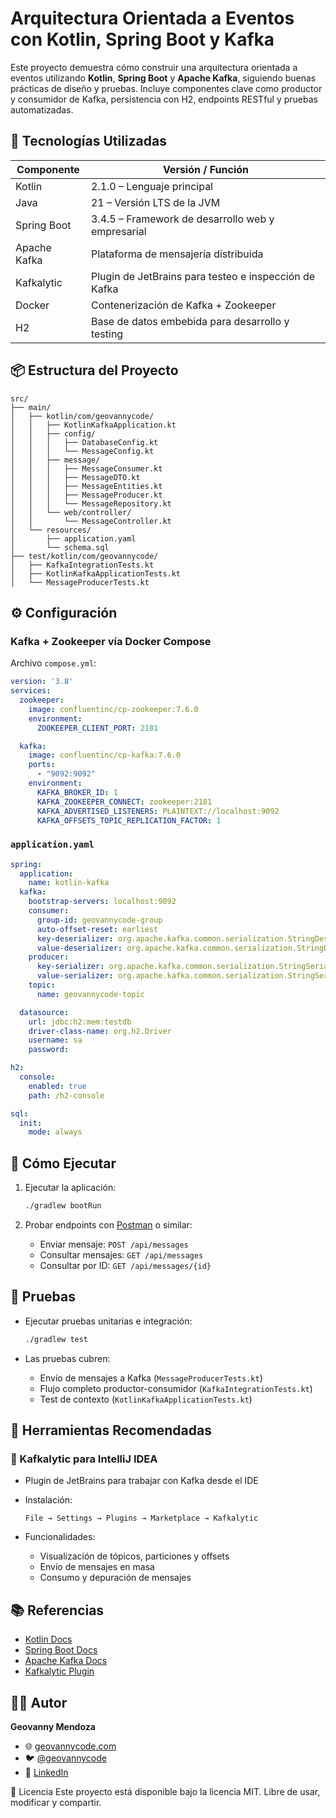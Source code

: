 # Arquitectura Orientada a Eventos con Kotlin, Spring Boot y Kafka

Este proyecto demuestra cómo construir una arquitectura orientada a eventos utilizando **Kotlin**, **Spring Boot** y **Apache Kafka**, siguiendo buenas prácticas de diseño y pruebas. Incluye componentes clave como productor y consumidor de Kafka, persistencia con H2, endpoints RESTful y pruebas automatizadas.

## 🧱 Tecnologías Utilizadas

| Componente          | Versión / Función                                   |
|---------------------|-----------------------------------------------------|
| Kotlin              | 2.1.0 – Lenguaje principal                          |
| Java                | 21 – Versión LTS de la JVM                          |
| Spring Boot         | 3.4.5 – Framework de desarrollo web y empresarial   |
| Apache Kafka        | Plataforma de mensajería distribuida                |
| Kafkalytic          | Plugin de JetBrains para testeo e inspección de Kafka |
| Docker              | Contenerización de Kafka + Zookeeper                |
| H2                  | Base de datos embebida para desarrollo y testing    |

## 📦 Estructura del Proyecto

```
src/
├── main/
│   ├── kotlin/com/geovannycode/
│   │   ├── KotlinKafkaApplication.kt
│   │   ├── config/
│   │   │   ├── DatabaseConfig.kt
│   │   │   └── MessageConfig.kt
│   │   ├── message/
│   │   │   ├── MessageConsumer.kt
│   │   │   ├── MessageDTO.kt
│   │   │   ├── MessageEntities.kt
│   │   │   ├── MessageProducer.kt
│   │   │   └── MessageRepository.kt
│   │   └── web/controller/
│   │       └── MessageController.kt
│   └── resources/
│       ├── application.yaml
│       └── schema.sql
├── test/kotlin/com/geovannycode/
│   ├── KafkaIntegrationTests.kt
│   ├── KotlinKafkaApplicationTests.kt
│   └── MessageProducerTests.kt
```

## ⚙️ Configuración

### Kafka + Zookeeper vía Docker Compose

Archivo `compose.yml`:

```yaml
version: '3.8'
services:
  zookeeper:
    image: confluentinc/cp-zookeeper:7.6.0
    environment:
      ZOOKEEPER_CLIENT_PORT: 2181

  kafka:
    image: confluentinc/cp-kafka:7.6.0
    ports:
      - "9092:9092"
    environment:
      KAFKA_BROKER_ID: 1
      KAFKA_ZOOKEEPER_CONNECT: zookeeper:2181
      KAFKA_ADVERTISED_LISTENERS: PLAINTEXT://localhost:9092
      KAFKA_OFFSETS_TOPIC_REPLICATION_FACTOR: 1
```

### `application.yaml`

```yaml
spring:
  application:
    name: kotlin-kafka
  kafka:
    bootstrap-servers: localhost:9092
    consumer:
      group-id: geovannycode-group
      auto-offset-reset: earliest
      key-deserializer: org.apache.kafka.common.serialization.StringDeserializer
      value-deserializer: org.apache.kafka.common.serialization.StringDeserializer
    producer:
      key-serializer: org.apache.kafka.common.serialization.StringSerializer
      value-serializer: org.apache.kafka.common.serialization.StringSerializer
    topic:
      name: geovannycode-topic

  datasource:
    url: jdbc:h2:mem:testdb
    driver-class-name: org.h2.Driver
    username: sa
    password:

h2:
  console:
    enabled: true
    path: /h2-console

sql:
  init:
    mode: always
```

## 🚀 Cómo Ejecutar

1. Ejecutar la aplicación:
   ```bash
   ./gradlew bootRun
   ```

2. Probar endpoints con [Postman](https://www.postman.com/) o similar:
    - Enviar mensaje: `POST /api/messages`
    - Consultar mensajes: `GET /api/messages`
    - Consultar por ID: `GET /api/messages/{id}`

## 🧪 Pruebas

- Ejecutar pruebas unitarias e integración:
  ```bash
  ./gradlew test
  ```

- Las pruebas cubren:
    - Envío de mensajes a Kafka (`MessageProducerTests.kt`)
    - Flujo completo productor-consumidor (`KafkaIntegrationTests.kt`)
    - Test de contexto (`KotlinKafkaApplicationTests.kt`)

## 🧰 Herramientas Recomendadas

### 🔌 Kafkalytic para IntelliJ IDEA

- Plugin de JetBrains para trabajar con Kafka desde el IDE
- Instalación:
  ```
  File → Settings → Plugins → Marketplace → Kafkalytic
  ```

- Funcionalidades:
    - Visualización de tópicos, particiones y offsets
    - Envío de mensajes en masa
    - Consumo y depuración de mensajes

## 📚 Referencias

- [Kotlin Docs](https://kotlinlang.org/docs/home.html)
- [Spring Boot Docs](https://docs.spring.io/spring-boot/docs/current/reference/htmlsingle/)
- [Apache Kafka Docs](https://kafka.apache.org/documentation/)
- [Kafkalytic Plugin](https://plugins.jetbrains.com/plugin/11946-kafkalytic)

## 🧑‍💻 Autor

**Geovanny Mendoza**

- 🌐 [geovannycode.com](https://www.geovannycode.com)
- 🐦 [@geovannycode](https://twitter.com/geovannycode)
- 💼 [LinkedIn](https://www.linkedin.com/in/geovannycode)

🔹 Licencia
Este proyecto está disponible bajo la licencia MIT. Libre de usar, modificar y compartir.